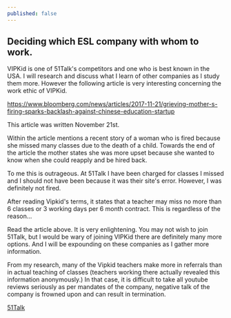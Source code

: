 ```yaml
---
published: false
---
```

## Deciding which ESL company with whom to work.

VIPKid is one of 51Talk's competitors and one who is best known in the USA. I will research and discuss what I learn of other companies as I study them more.  However the following article is very interesting concerning the work ethic of VIPKid.

https://www.bloomberg.com/news/articles/2017-11-21/grieving-mother-s-firing-sparks-backlash-against-chinese-education-startup

This article was written November 21st.

Within the article mentions a recent story of a woman who is fired because she missed many classes due to the death of a child.  Towards the end of the article the mother states she  was more upset because she wanted to know when she could reapply and be hired back.

To me this is outrageous.  At 51Talk I have been charged for classes I missed and I should not have been because it was their site's error.  However, I was definitely not fired.

After reading Vipkid's terms, it states that a teacher may miss no more than 6 classes or 3 working days per 6 month contract.  This is regardless of the reason...

Read the article above. It is very enlightening.  You may not wish to join 51Talk, but I would be wary of joining VIPKid there are definitely many more options.  And I will be expounding on these companies as I gather more information.

From my research, many of the Vipkid teachers make more in referrals than in actual teaching of classes (teachers working there actually revealed this information anonymously.)  In that case, it is difficult to take all youtube reviews seriously as per mandates of the company, negative talk of the company is frowned upon and can result in termination.

[51Talk](http://www.51talk.com/na?referrer=4825373)